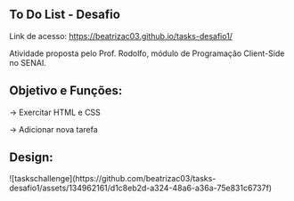 ## To Do List - Desafio

Link de acesso: https://beatrizac03.github.io/tasks-desafio1/

Atividade proposta pelo Prof. Rodolfo, módulo de Programação Client-Side no SENAI.

<h2>Objetivo e Funções:</h2>

-> Exercitar HTML e CSS

-> Adicionar nova tarefa

<h2>Design:</h2>
![taskschallenge](https://github.com/beatrizac03/tasks-desafio1/assets/134962161/d1c8eb2d-a324-48a6-a36a-75e831c6737f)
